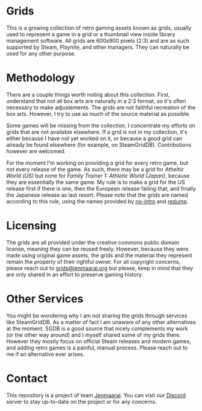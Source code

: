 # Grids
This is a growing collection of retro gaming assets known as grids, usually used to represent a game in a grid or a thumbnail view inside library management software. All grids are 600x900 pixels (2:3) and are as such supported by Steam, Playnite, and other managers. They can naturally be used for any other purpose.

# Methodology
There are a couple things worth noting about this collection. First, understand that not all box arts are naturally in a 2:3 format, so it's often necessary to make adjustements. The grids are not faithful recreation of the box arts. However, I try to use as much of the source material as possible.

Some games will be missing from the collection, I concentrate my efforts on grids that are not available elsewhere. If a grid is not in my collection, it's either because I have not yet worked on it, or because a good grid can already be found elsewhere (for example, on SteamGridDB). Contributions however are welcomed.

For the moment I'm working on providing a grid for every retro game, but not every release of the game. As such, there may be a grid for *Atheltic World (US)* but none for *Family Trainer 1: Athletic World (Japan)*, because they are essentially the same game. My rule is to make a grid for the US release first if there is one, then the European release failing that, and finally the Japanese release as last resort. Please note that the grids are named according to this rule, using the names provided by [no-intro](https://no-intro.org) and [redump](https://redump.org).

# Licensing
The grids are all provided under the creative commons public domain license, meaning they can be reused freely. However, because they were made using original game assets, the grids and the material they represent remain the property of their rightful owner. For all copyright concerns, please reach out to <grids@jenmaarai.org> but please, keep in mind that they are only shared in an effort to preserve gaming history.

# Other Services
You might be wondering why I am not sharing the grids through services like SteamGridDB. As a matter of fact I am unaware of any other alternatives at the moment. SGDB is a good source that nicely complements my work (or the other way around) and I myself shared some of my grids there. However they mostly focus on official Steam releases and modern games, and adding retro games is a painful, manual process. Please reach out to me if an alternative ever arises.

# Contact
This repository is a project of team [Jenmaarai](https://jenmaarai.org/en). You can visit our [Discord](https://discord.gg/jenmaarai) server to stay up-to-date on the project or for any concerns.
